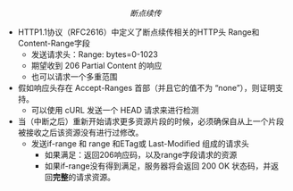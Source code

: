 $$断点续传$$
- HTTP1.1协议（RFC2616）中定义了断点续传相关的HTTP头 Range和Content-Range字段
  - 发送请求头：Range: bytes=0-1023
  - 期望收到 206 Partial Content 的响应
  - 也可以请求一个多重范围
- 假如响应头存在 Accept-Ranges 首部（并且它的值不为 “none”），则证明支持。
  - 可以使用 cURL 发送一个 HEAD 请求来进行检测
- 当（中断之后）重新开始请求更多资源片段的时候，必须确保自从上一个片段被接收之后该资源没有进行过修改。
  - 发送if-range 和 range 和ETag或 Last-Modified 组成的请求头
    - 如果满足：返回206响应码，以及range字段请求的资源
    - 如果if-range没有得到满足，服务器将会返回 200 OK 状态码，并返回**完整**的请求资源。